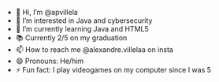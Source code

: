 - 👋 Hi, I’m @apvillela
- 👀 I’m interested in Java and cybersecurity
- 🌱 I’m currently learning Java and HTML5
- 📚 Currently 2/5 on my graduation
- 📫 How to reach me @alexandre.villelaa on insta
- 😄 Pronouns: He/him
- ⚡ Fun fact: I play videogames on my computer since I was 5

<!---
apvillela/apvillela is a ✨ special ✨ repository because its `README.md` (this file) appears on your GitHub profile.
You can click the Preview link to take a look at your changes.
--->
